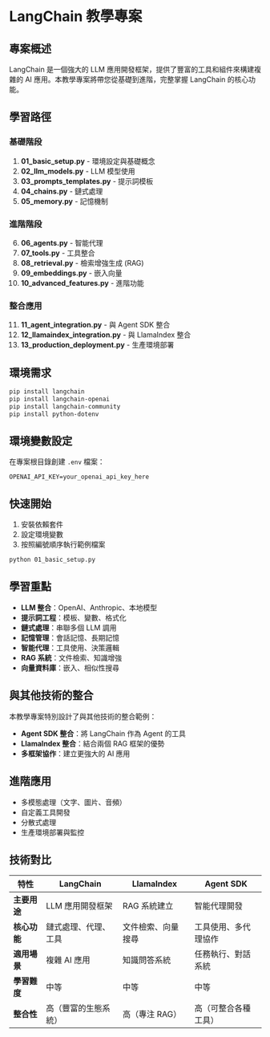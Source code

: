 # LangChain 教學專案

## 專案概述

LangChain 是一個強大的 LLM 應用開發框架，提供了豐富的工具和組件來構建複雜的 AI 應用。本教學專案將帶您從基礎到進階，完整掌握 LangChain 的核心功能。

## 學習路徑

### 基礎階段
1. **01_basic_setup.py** - 環境設定與基礎概念
2. **02_llm_models.py** - LLM 模型使用
3. **03_prompts_templates.py** - 提示詞模板
4. **04_chains.py** - 鏈式處理
5. **05_memory.py** - 記憶機制

### 進階階段
6. **06_agents.py** - 智能代理
7. **07_tools.py** - 工具整合
8. **08_retrieval.py** - 檢索增強生成 (RAG)
9. **09_embeddings.py** - 嵌入向量
10. **10_advanced_features.py** - 進階功能

### 整合應用
11. **11_agent_integration.py** - 與 Agent SDK 整合
12. **12_llamaindex_integration.py** - 與 LlamaIndex 整合
13. **13_production_deployment.py** - 生產環境部署

## 環境需求

```bash
pip install langchain
pip install langchain-openai
pip install langchain-community
pip install python-dotenv
```

## 環境變數設定

在專案根目錄創建 `.env` 檔案：

```
OPENAI_API_KEY=your_openai_api_key_here
```

## 快速開始

1. 安裝依賴套件
2. 設定環境變數
3. 按照編號順序執行範例檔案

```bash
python 01_basic_setup.py
```

## 學習重點

- **LLM 整合**：OpenAI、Anthropic、本地模型
- **提示詞工程**：模板、變數、格式化
- **鏈式處理**：串聯多個 LLM 調用
- **記憶管理**：會話記憶、長期記憶
- **智能代理**：工具使用、決策邏輯
- **RAG 系統**：文件檢索、知識增強
- **向量資料庫**：嵌入、相似性搜尋

## 與其他技術的整合

本教學專案特別設計了與其他技術的整合範例：

- **Agent SDK 整合**：將 LangChain 作為 Agent 的工具
- **LlamaIndex 整合**：結合兩個 RAG 框架的優勢
- **多框架協作**：建立更強大的 AI 應用

## 進階應用

- 多模態處理（文字、圖片、音頻）
- 自定義工具開發
- 分散式處理
- 生產環境部署與監控

## 技術對比

| 特性 | LangChain | LlamaIndex | Agent SDK |
|------|-----------|------------|-----------|
| **主要用途** | LLM 應用開發框架 | RAG 系統建立 | 智能代理開發 |
| **核心功能** | 鏈式處理、代理、工具 | 文件檢索、向量搜尋 | 工具使用、多代理協作 |
| **適用場景** | 複雜 AI 應用 | 知識問答系統 | 任務執行、對話系統 |
| **學習難度** | 中等 | 中等 | 中等 |
| **整合性** | 高（豐富的生態系統） | 高（專注 RAG） | 高（可整合各種工具） |
